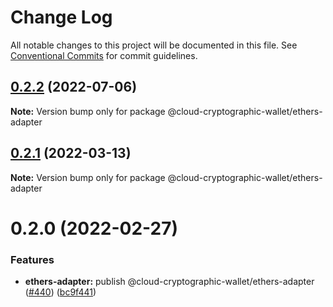# Change Log

All notable changes to this project will be documented in this file.
See [Conventional Commits](https://conventionalcommits.org) for commit guidelines.

## [0.2.2](https://github.com/odanado/aws-kms-provider/compare/@cloud-cryptographic-wallet/ethers-adapter@0.2.1...@cloud-cryptographic-wallet/ethers-adapter@0.2.2) (2022-07-06)

**Note:** Version bump only for package @cloud-cryptographic-wallet/ethers-adapter

## [0.2.1](https://github.com/odanado/aws-kms-provider/compare/@cloud-cryptographic-wallet/ethers-adapter@0.2.0...@cloud-cryptographic-wallet/ethers-adapter@0.2.1) (2022-03-13)

**Note:** Version bump only for package @cloud-cryptographic-wallet/ethers-adapter

# 0.2.0 (2022-02-27)

### Features

- **ethers-adapter:** publish @cloud-cryptographic-wallet/ethers-adapter ([#440](https://github.com/odanado/aws-kms-provider/issues/440)) ([bc9f441](https://github.com/odanado/aws-kms-provider/commit/bc9f4412368f7b6d587449e7035bb1ec1a71ecea))
